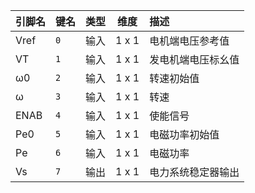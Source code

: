 <!--
DO NOT EDIT THIS FILE DIRECTLY.
This file is generated by tools/comp-docs.js.
All changes will be overwritten by regeneration.
-->

<slot class="model-pins">

| 引脚名 | 键名 | 类型 | 维度 | 描述 |
|:------ |:---- |:----:|:----:|:---- |
| Vref | `0` | 输入 | 1 x 1 | 电机端电压参考值 |
| VT | `1` | 输入 | 1 x 1 | 发电机端电压标幺值 |
| ω0 | `2` | 输入 | 1 x 1 | 转速初始值 |
| ω | `3` | 输入 | 1 x 1 | 转速 |
| ENAB | `4` | 输入 | 1 x 1 | 使能信号 |
| Pe0 | `5` | 输入 | 1 x 1 | 电磁功率初始值 |
| Pe | `6` | 输入 | 1 x 1 | 电磁功率 |
| Vs | `7` | 输出 | 1 x 1 | 电力系统稳定器输出 |

</slot>

